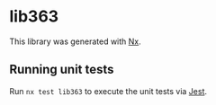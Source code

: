 # lib363

This library was generated with [Nx](https://nx.dev).


## Running unit tests

Run `nx test lib363` to execute the unit tests via [Jest](https://jestjs.io).


